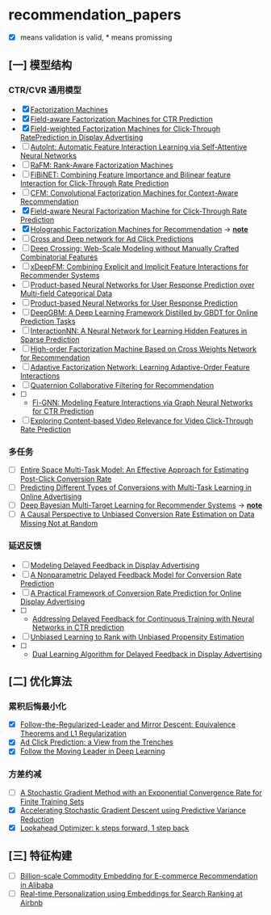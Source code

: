 # recommendation_papers
- [x] means validation is valid, * means promissing
## [一] 模型结构
### CTR/CVR 通用模型
- [x] [Factorization Machines](https://www.csie.ntu.edu.tw/~b97053/paper/Rendle2010FM.pdf)
- [x] [Field-aware Factorization Machines for CTR Prediction](https://www.csie.ntu.edu.tw/~cjlin/papers/ffm.pdf)
- [x] [Field-weighted Factorization Machines for Click-Through RatePrediction in Display Advertising](https://arxiv.org/pdf/1806.03514.pdf)
- [ ] [AutoInt: Automatic Feature Interaction Learning via Self-Attentive Neural Networks](https://arxiv.org/pdf/1810.11921.pdf)
- [ ] [RaFM: Rank-Aware Factorization Machines](http://proceedings.mlr.press/v97/chen19n/chen19n.pdf)
- [ ] [FiBiNET: Combining Feature Importance and Bilinear feature Interaction for Click-Through Rate Prediction](https://www.groundai.com/project/fibinet-combining-feature-importance-and-bilinear-feature-interaction-for-click-through-rate-prediction/1)
- [ ] [CFM: Convolutional Factorization Machines for Context-Aware Recommendation](http://staff.ustc.edu.cn/~hexn/papers/ijcai19-cfm.pdf)
- [x] [Field-aware Neural Factorization Machine for Click-Through Rate Prediction](https://arxiv.org/pdf/1902.09096.pdf?forcedefault=true)
- [x] [Holographic Factorization Machines for Recommendation](https://www.researchgate.net/profile/Yi_Tay3/publication/330101551_Holographic_Factorization_Machines_for_Recommendation/links/5c2d6e1192851c22a3563aba/Holographic-Factorization-Machines-for-Recommendation.pdf) -> [__**note**__]()
- [ ] [Cross and Deep network for Ad Click Predictions](https://arxiv.org/pdf/1708.05123.pdf)
- [ ] [Deep Crossing: Web-Scale Modeling without Manually Crafted Combinatorial Features](https://www.kdd.org/kdd2016/papers/files/adf0975-shanA.pdf)
- [ ] [xDeepFM: Combining Explicit and Implicit Feature Interactions for Recommender Systems](https://arxiv.org/pdf/1803.05170.pdf)
- [ ] [Product-based Neural Networks for User Response Prediction over Multi-field Categorical Data](https://arxiv.org/pdf/1807.00311.pdf)
- [ ] [Product-based Neural Networks for User Response Prediction](https://arxiv.org/pdf/1611.00144.pdf)
- [ ] [DeepGBM: A Deep Learning Framework Distilled by GBDT for Online Prediction Tasks](http://delivery.acm.org/10.1145/3340000/3330858/p384-ke.pdf?ip=203.205.141.44&id=3330858&acc=OPENTOC&key=39FCDE838982416F%2E39FCDE838982416F%2E4D4702B0C3E38B35%2E9F04A3A78F7D3B8D&__acm__=1570593404_7bf8663e47961e69d446f0692f12001b)
- [ ] [InteractionNN: A Neural Network for Learning Hidden Features in Sparse Prediction](https://www.ijcai.org/proceedings/2019/0602.pdf)
- [ ] [High-order Factorization Machine Based on Cross Weights Network for Recommendation](https://ieeexplore.ieee.org/stamp/stamp.jsp?arnumber=8840886)
- [ ] [Adaptive Factorization Network: Learning Adaptive-Order Feature Interactions](https://arxiv.org/pdf/1909.03276.pdf)
- [ ] [Quaternion Collaborative Filtering for Recommendation](https://arxiv.org/pdf/1906.02594.pdf)
- [ ] * [Fi-GNN: Modeling Feature Interactions via Graph Neural Networks for CTR Prediction](https://arxiv.org/pdf/1910.05552.pdf)
- [ ] [Exploring Content-based Video Relevance for Video Click-Through Rate Prediction](https://dl.acm.org/citation.cfm?id=3343031.3356053)

### 多任务
- [ ] [Entire Space Multi-Task Model: An Effective Approach for Estimating Post-Click Conversion Rate](https://arxiv.org/pdf/1804.07931.pdf)
- [ ] [Predicting Different Types of Conversions with Multi-Task Learning in Online Advertising](https://arxiv.org/pdf/1907.10235.pdf)
- [ ] [Deep Bayesian Multi-Target Learning for Recommender Systems](https://arxiv.org/pdf/1902.09154.pdf) -> [__**note**__](https://git.code.oa.com/wechat_train/paper/blob/master/paper_notes_v3.docx)
- [ ] [A Causal Perspective to Unbiased Conversion Rate Estimation on Data Missing Not at Random](https://arxiv.org/pdf/1910.09337.pdf)

### 延迟反馈
- [ ] [Modeling Delayed Feedback in Display Advertising](http://olivier.chapelle.cc/pub/delayedConv.pdf)
- [ ] [A Nonparametric Delayed Feedback Model for Conversion Rate Prediction](https://arxiv.org/pdf/1802.00255.pdf)
- [ ] [A Practical Framework of Conversion Rate Prediction for Online Display Advertising](https://dl.acm.org/citation.cfm?id=2623634)
- [ ] * [Addressing Delayed Feedback for Continuous Training with Neural Networks in CTR prediction](https://arxiv.org/pdf/1907.06558.pdf)
- [ ] [Unbiased Learning to Rank with Unbiased Propensity Estimation](https://arxiv.org/pdf/1804.05938.pdf)
- [ ] * [Dual Learning Algorithm for Delayed Feedback in Display Advertising](https://arxiv.org/pdf/1910.01847.pdf)

## [二] 优化算法
### 累积后悔最小化
- [x] [Follow-the-Regularized-Leader and Mirror Descent: Equivalence Theorems and L1 Regularization](https://static.googleusercontent.com/media/research.google.com/zh-CN//pubs/archive/37013.pdf)
- [x] [Ad Click Prediction: a View from the Trenches](https://static.googleusercontent.com/media/research.google.com/zh-CN//pubs/archive/41159.pdf)
- [x] [Follow the Moving Leader in Deep Learning](http://proceedings.mlr.press/v70/zheng17a/zheng17a.pdf)

### 方差约减
- [ ] [A Stochastic Gradient Method with an Exponential Convergence Rate for Finite Training Sets](https://hal.inria.fr/file/index/docid/799158/filename/sag_arxiv.pdf)
- [x] [Accelerating Stochastic Gradient Descent using Predictive Variance Reduction](https://papers.nips.cc/paper/4937-accelerating-stochastic-gradient-descent-using-predictive-variance-reduction.pdf)
- [x] [Lookahead Optimizer: k steps forward, 1 step back](https://arxiv.org/pdf/1907.08610.pdf)

## [三] 特征构建
- [ ] [Billion-scale Commodity Embedding for E-commerce Recommendation in Alibaba](https://arxiv.org/pdf/1803.02349.pdf)
- [ ] [Real-time Personalization using Embeddings for Search Ranking at Airbnb](https://astro.temple.edu/~tua95067/kdd2018.pdf)

